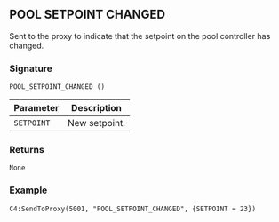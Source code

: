 ## POOL SETPOINT CHANGED

Sent to the proxy to indicate that the setpoint on the pool controller has changed.


### Signature

`POOL_SETPOINT_CHANGED ()`


| Parameter | Description |
| --- | --- |
| `SETPOINT` | New setpoint. |


### Returns

`None`

### Example

`C4:SendToProxy(5001, "POOL_SETPOINT_CHANGED", {SETPOINT = 23})`